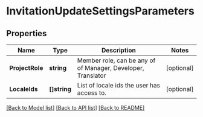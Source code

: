 # InvitationUpdateSettingsParameters

## Properties

Name | Type | Description | Notes
------------ | ------------- | ------------- | -------------
**ProjectRole** | **string** | Member role, can be any of of Manager, Developer, Translator | [optional] 
**LocaleIds** | **[]string** | List of locale ids the user has access to. | [optional] 

[[Back to Model list]](../README.md#documentation-for-models) [[Back to API list]](../README.md#documentation-for-api-endpoints) [[Back to README]](../README.md)



